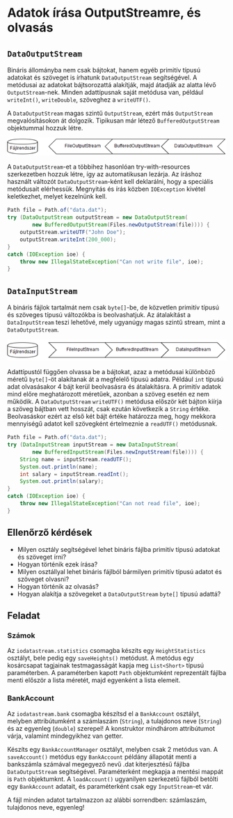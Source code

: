 # Adatok írása OutputStreamre, és olvasás

## `DataOutputStream`

Bináris állományba nem csak bájtokat, hanem egyéb primitív típusú adatokat és 
szöveget is írhatunk `DataOutputStream` segítségével. A metódusai az adatokat 
bájtsorozattá alakítják, majd átadják az alatta lévő `OutputStream`-nek. Minden 
adattípusnak saját metódusa van, például `writeInt()`, `writeDouble`, szöveghez 
a `writeUTF()`.

A `DataOutputStream` magas szintű `OutputStream`, ezért más `OutputStream` megvalósításokon át 
dolgozik. Tipikusan már létező `BufferedOutputStream` objektummal hozzuk létre.

![FileOutputStream, BufferedOutputStream és DataOutputStream együttműködése](images/io-datastream01.png)

A `DataOutputStream`-et a többihez hasonlóan try-with-resources szerkezetben 
hozzuk létre, így az automatikusan lezárja. Az íráshoz használt változót 
`DataOutputStream`-ként kell deklarálni, hogy a speciális metódusait elérhessük. 
Megnyitás és írás közben `IOException` kivétel keletkezhet, melyet kezelnünk kell. 

```java
Path file = Path.of("data.dat");
try (DataOutputStream outputStream = new DataOutputStream(
        new BufferedOutputStream(Files.newOutputStream(file)))) {
    outputStream.writeUTF("John Doe");
    outputStream.writeInt(200_000);
}
catch (IOException ioe) {
    throw new IllegalStateException("Can not write file", ioe);
}
```

## `DataInputStream`

A bináris fájlok tartalmát nem csak `byte[]`-be, de közvetlen primitív típusú 
és szöveges típusú változókba is beolvashatjuk. Az átalakítást a `DataInputStream` 
teszi lehetővé, mely ugyanúgy magas szintű stream, mint a `DataOutputStream`.

![FileInputStream, BufferedInputStream és DataInputStream együttműködése](images/io-datastream02.png)

Adattípustól függően olvassa be a bájtokat, azaz a metódusai különböző méretű 
`byte[]`-öt alakítanak át a megfelelő típusú adatra. Például `int` típusú adat olvasásakor 
4 bájt kerül beolvasásra és átalakításra. A primitív adatok mind előre meghatározott 
méretűek, azonban a szöveg esetén ez nem működik. A `DataOutputStream` `writeUTF()` 
metódusa először két bájton kiírja a szöveg bájtban vett hosszát, csak ezután következik a `String` 
értéke. Beolvasáskor ezért az első két bájt értéke határozza meg, hogy mekkora mennyiségű 
adatot kell szövegként értelmeznie a `readUTF()` metódusnak.

```java
Path file = Path.of("data.dat");
try (DataInputStream inputStream = new DataInputStream(
        new BufferedInputStream(Files.newInputStream(file)))) {
    String name = inputStream.readUTF();
    System.out.println(name);
    int salary = inputStream.readInt();
    System.out.println(salary);
}
catch (IOException ioe) {
    throw new IllegalStateException("Can not read file", ioe);
}
```

## Ellenőrző kérdések

* Milyen osztály segítségével lehet bináris fájlba primitív típusú adatokat és 
szöveget írni?
* Hogyan történik ezek írása?
* Milyen osztállyal lehet bináris fájlból bármilyen primitív típusú adatot és szöveget olvasni?
* Hogyan történik az olvasás?
* Hogyan alakítja a szövegeket a `DataOutputStream` `byte[]` típusú adattá?

## Feladat

### Számok

Az `iodatastream.statistics` csomagba készíts egy `HeightStatistics` osztályt, bele pedig egy `saveHeights()` 
metódust. A metódus egy kosárcsapat tagjainak testmagasságát kapja meg `List<Short>` típusú 
paraméterben. A  paraméterben kapott `Path` objektumként reprezentált fájlba menti 
először a lista méretét, majd egyenként a lista elemeit.

### BankAccount

Az `iodatastream.bank` csomagba készítsd el a `BankAccount` osztályt, 
melyben attribútumként a számlaszám (`String`), 
a tulajdonos neve (`String`) és az egyenleg (`double`) szerepel! A konstruktor mindhárom 
attribútumot várja, valamint mindegyikhez van getter.

Készíts egy `BankAccountManager` osztályt, melyben csak 2 metódus van. A `saveAccount()` 
metódus egy `BankAccount` példány állapotát menti a 
bankszámla számával megegyező nevű .dat kiterjesztésű fájlba
`DataOutputStream` segítségével. Paraméterként megkapja a mentési mappát is `Path` objektumknt. 
A `loadAccount()` ugyanilyen szerkezetű fájlból betölti 
egy `BankAccount` adatait, és paraméterként csak egy `InputStream`-et vár.

A fájl minden adatot tartalmazzon az alábbi sorrendben: 
számlaszám, tulajdonos neve, egyenleg!

